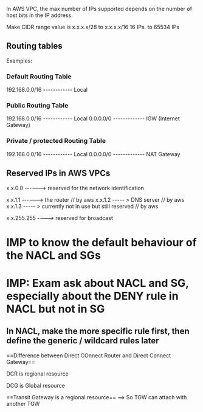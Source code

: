 

In AWS VPC, the max number of IPs supported depends on the number of host bits in the IP address.

Make CIDR range value is
x.x.x.x/28 to x.x.x.x/16
16 IPs.    to          65534 IPs



## Routing tables

Examples:
### Default Routing Table
192.168.0.0/16  ------------ Local


### Public Routing Table
192.168.0.0/16  ------------ Local
0.0.0.0/0 ------------- IGW (Internet Gateway)

### Private / protected Routing Table
192.168.0.0/16  ------------ Local
0.0.0.0/0 ------------- NAT Gateway 


## Reserved IPs in AWS VPCs
x.x.0.0 ------> reserved for the network identification

x.x.1.1 ------> the router // by aws
x.x.1.2 ----- > DNS server // by aws
x.x.1.3 ----- > currently not in use but still reserved // by aws


x.x.255.255 ----> reserved for broadcast



# IMP to know the default behaviour of the NACL and SGs
# IMP: Exam ask about NACL and SG, especially about the DENY rule in NACL but not in SG


## In NACL, make the more specific rule first, then define the generic / wildcard rules later



==Difference between Direct COnnect Router and Direct Connect Gateway==

DCR is regional resource

DCG is Global resource

==Transit Gateway is a regional resource==
==> So TGW can attach with another TGW
